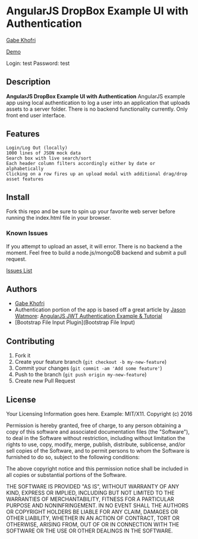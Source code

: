 
# AngularJS DropBox Example UI with Authentication

[Gabe Khofri](https://www.gabrielkhofri.com)

[Demo](https://www.gabrielkhofri.com/dropbox/#/login)

Login: test
Password: test

## Description
**AngularJS DropBox Example UI with Authentication**
AngularJS example app using local authentication to log a user into an application that uploads assets to a server folder. There is no backend functionality currently. Only front end user interface.


## Features

```
Login/Log Out (locally)
1000 lines of JSON mock data
Search box with live search/sort
Each header column filters accordingly either by date or alphabetically
Clicking on a row fires up an upload modal with additional drag/drop asset features  
```

## Install

Fork this repo and be sure to spin up your favorite web server before running the index.html file in your browser.

### Known Issues

If you attempt to upload an asset, it will error. There is no backend a the moment. Feel free to build a node.js/mongoDB backend and submit a pull request.

[Issues List](https://github.com/izotope115/angular_dropbox/issues)

## Authors

* [Gabe Khofri](https://github.com/izotope115)
* Authentication portion of the app is based off a great article by [Jason Watmore](https://github.com/cornflourblue): [AngularJS JWT Authentication Example & Tutorial](http://jasonwatmore.com/post/2016/04/05/AngularJS-JWT-Authentication-Example-Tutorial.aspx)
* [Bootstrap File Input Plugin](Bootstrap File Input)

## Contributing

1. Fork it
2. Create your feature branch (`git checkout -b my-new-feature`)
3. Commit your changes (`git commit -am 'Add some feature'`)
4. Push to the branch (`git push origin my-new-feature`)
5. Create new Pull Request


## License

Your Licensing Information goes here. Example: MIT/X11.
Copyright (c) 2016

Permission is hereby granted, free of charge, to any person obtaining a copy
of this software and associated documentation files (the "Software"), to deal
in the Software without restriction, including without limitation the rights
to use, copy, modify, merge, publish, distribute, sublicense, and/or sell
copies of the Software, and to permit persons to whom the Software is
furnished to do so, subject to the following conditions:

The above copyright notice and this permission notice shall be included in
all copies or substantial portions of the Software.

THE SOFTWARE IS PROVIDED "AS IS", WITHOUT WARRANTY OF ANY KIND, EXPRESS OR
IMPLIED, INCLUDING BUT NOT LIMITED TO THE WARRANTIES OF MERCHANTABILITY,
FITNESS FOR A PARTICULAR PURPOSE AND NONINFRINGEMENT. IN NO EVENT SHALL THE
AUTHORS OR COPYRIGHT HOLDERS BE LIABLE FOR ANY CLAIM, DAMAGES OR OTHER
LIABILITY, WHETHER IN AN ACTION OF CONTRACT, TORT OR OTHERWISE, ARISING FROM,
OUT OF OR IN CONNECTION WITH THE SOFTWARE OR THE USE OR OTHER DEALINGS IN
THE SOFTWARE.
